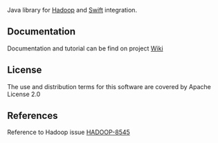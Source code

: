Java library for [Hadoop](http://hadoop.apache.org/) and [Swift](http://docs.openstack.org/developer/swift/) integration. 

## Documentation
Documentation and tutorial can be find on project [Wiki](https://github.com/DmitryMezhensky/Hadoop-and-Swift-integration/wiki)


## License
The use and distribution terms for this software are covered by Apache License 2.0

## References
Reference to Hadoop issue [HADOOP-8545](https://issues.apache.org/jira/browse/HADOOP-8545)
